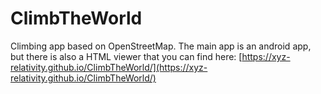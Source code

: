 # ClimbTheWorld
Climbing app based on OpenStreetMap.
The main app is an android app, but there is also a HTML viewer that you can find here: [https://xyz-relativity.github.io/ClimbTheWorld/](https://xyz-relativity.github.io/ClimbTheWorld/)


